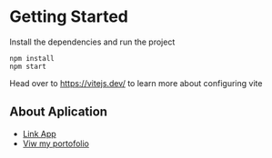 # Getting Started
Install the dependencies and run the project
```
npm install
npm start
```

Head over to https://vitejs.dev/ to learn more about configuring vite
## About Aplication

- [Link App](https://estate-real-react.netlify.app/)
- [Viw my portofolio](https://vasymoldovanportfolio.netlify.app/)


